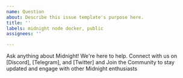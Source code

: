 ```yaml
---
name: Question
about: Describe this issue template's purpose here.
title: ''
labels: midnight node docker, public
assignees: ''

---
```


Ask anything about Midnight! We're here to help. Connect with us on [Discord], [Telegram], and [Twitter] and Join the Community to stay updated and engage with other Midnight enthusiasts
